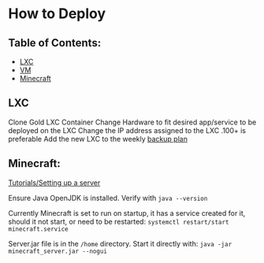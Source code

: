 # How to Deploy

## Table of Contents: 
- [LXC](##LXC)
- [VM](##VM)
- [Minecraft](##Minecraft)

## LXC
Clone Gold LXC Container
Change Hardware to fit desired app/service to be deployed on the LXC
Change the IP address assigned to the LXC .100+ is preferable 
Add the new LXC to the weekly [backup plan](obsidian://open?vault=obsidian_notes&file=Proxmox%20ab737cd368cf448a90eae5dc95040787%2FProxmox-Backup)
## Minecraft:

[Tutorials/Setting up a server](https://minecraft.gamepedia.com/Tutorials/Setting_up_a_server#Configuring_the_environment)

Ensure Java OpenJDK is installed. Verify with `java --version`

Currently Minecraft is set to run on startup, it has a service created for it, should it not start, or need to be restarted: `systemctl restart/start minecraft.service` 

Server.jar file is in the `/home` directory. Start it directly with: `java -jar minecraft_server.jar --nogui`